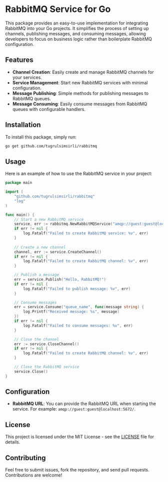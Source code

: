 
# RabbitMQ Service for Go

This package provides an easy-to-use implementation for integrating RabbitMQ into your Go projects. It simplifies the process of setting up channels, publishing messages, and consuming messages, allowing developers to focus on business logic rather than boilerplate RabbitMQ configuration.

## Features

- **Channel Creation**: Easily create and manage RabbitMQ channels for your services.
- **Service Management**: Start new RabbitMQ services with minimal configuration.
- **Message Publishing**: Simple methods for publishing messages to RabbitMQ queues.
- **Message Consuming**: Easily consume messages from RabbitMQ queues with configurable handlers.

## Installation

To install this package, simply run:

```bash
go get github.com/tugrulsimsirli/rabbitmq
```

## Usage

Here is an example of how to use the RabbitMQ service in your project:

```go
package main

import (
    "github.com/tugrulsimsirli/rabbitmq"
    "log"
)

func main() {
    // Start a new RabbitMQ service
    service, err := rabbitmq.NewRabbitMQService("amqp://guest:guest@localhost:5672/")
    if err != nil {
        log.Fatalf("Failed to create RabbitMQ service: %v", err)
    }
    
    // Create a new channel
    channel, err := service.CreateChannel()
    if err != nil {
        log.Fatalf("Failed to create RabbitMQ channel: %v", err)
    }

    // Publish a message
    err = service.Publish("Hello, RabbitMQ!")
    if err != nil {
        log.Fatalf("Failed to publish message: %v", err)
    }

    // Consume messages
    err = service.Consume("queue_name", func(message string) {
        log.Printf("Received message: %s", message)
    })
    if err != nil {
        log.Fatalf("Failed to consume messages: %v", err)
    }

    // Close the channel
    err := service.CloseChannel()
    if err != nil {
        log.Fatalf("Failed to create RabbitMQ channel: %v", err)
    }

    // Close the RabbitMQ service
    service.Close()
}
```

## Configuration

- **RabbitMQ URL**: You can provide the RabbitMQ URL when starting the service. For example: `amqp://guest:guest@localhost:5672/`.

## License

This project is licensed under the MIT License - see the [LICENSE](LICENSE) file for details.

## Contributing

Feel free to submit issues, fork the repository, and send pull requests. Contributions are welcome!
